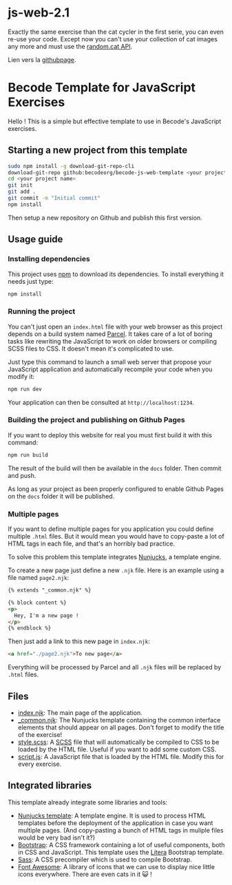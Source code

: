# js-web-2.1

Exactly the same exercise than the cat cycler in the first serie, you can even re-use your code. Except now you can't use your collection of cat images any more and must use the [random.cat API](https://aws.random.cat/meow).

Lien vers la [githubpage](https://matthieujasselette.github.io/js-web-2.1/).

# Becode Template for JavaScript Exercises

Hello ! This is a simple but effective template to use in Becode's JavaScript exercises.

## Starting a new project from this template

```bash
sudo npm install -g download-git-repo-cli
download-git-repo github:becodeorg/becode-js-web-template <your project name>
cd <your project name>
git init
git add .
git commit -m "Initial commit"
npm install
```

Then setup a new repository on Github and publish this first version.

## Usage guide

### Installing dependencies

This project uses [npm](https://www.npmjs.com/) to download its dependencies. To install everything it needs just type:

```bash
npm install
```

### Running the project

You can't just open an `index.html` file with your web browser as this project depends on a build system named [Parcel](https://parceljs.org/). It takes care of a lot of boring tasks like rewriting the JavaScript to work on older browsers or compiling SCSS files to CSS. It doesn't mean it's complicated to use.

Just type this command to launch a small web server that propose your JavaScript application and automatically recompile your code when you modify it:

```bash
npm run dev
```

Your application can then be consulted at `http://localhost:1234`.

### Building the project and publishing on Github Pages

If you want to deploy this website for real you must first build it with this command:

```bash
npm run build
```

The result of the build will then be available in the `docs` folder. Then commit and push.

As long as your project as been properly configured to enable Github Pages on the `docs` folder it will be published.

### Multiple pages

If you want to define multiple pages for you application you could define multiple `.html` files. But it would mean you would have to copy-paste a lot of HTML tags in each file, and that's an horribly bad practice.

To solve this problem this template integrates [Nunjucks](https://mozilla.github.io/nunjucks/), a template engine.

To create a new page just define a new `.njk` file. Here is an example using a file named `page2.njk`:

```html
{% extends "_common.njk" %}

{% block content %}
<p>
  Hey, I'm a new page !
</p>
{% endblock %}
```

Then just add a link to this new page in `index.njk`:

```html
<a href="./page2.njk">To new page</a>
```

Everything will be processed by Parcel and all `.njk` files will be replaced by `.html` files.

## Files

* [index.njk](./index.njk): The main page of the application.
* [_common.njk](./_common.njk): The Nunjucks template containing the common interface elements that should appear on all pages. Don't forget to modify the title of the exercise!
* [style.scss](./style.scss): A [SCSS](https://sass-lang.com/) file that will automatically be compiled to CSS to be loaded by the HTML file. Useful if you want to add some custom CSS.
* [script.js](./script.js): A JavaScript file that is loaded by the HTML file. Modify this for every exercise.

## Integrated libraries

This template already integrate some libraries and tools:

* [Nunjucks template](https://mozilla.github.io/nunjucks/): A template engine. It is used to process HTML templates before the deployment of the application in case you want multiple pages. (And copy-pasting a bunch of HTML tags in muliple files would be very bad isn't it?)
* [Bootstrap](https://getbootstrap.com/): A CSS framework containing a lot of useful components, both in CSS and JavaScript. This template uses the [Litera](https://bootswatch.com/litera/) Bootstrap template.
* [Sass](https://sass-lang.com/): A CSS precompiler which is used to compile Bootstrap.
* [Font Awesome](https://fontawesome.com/): A library of icons that we can use to display nice little icons everywhere. There are even cats in it :smiley_cat: !
